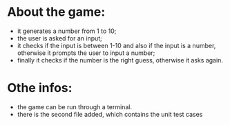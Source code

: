 # About the game: 
* it generates a number from 1 to 10;
* the user is asked for an input;
* it checks if the input is between 1-10 and also if the input is a number, otherwise it prompts the user to input a number;
* finally it checks if the number is the right guess, otherwise it asks again.

# Othe infos:
* the game can be run through a terminal.
* there is the second file added, which contains the unit test cases
